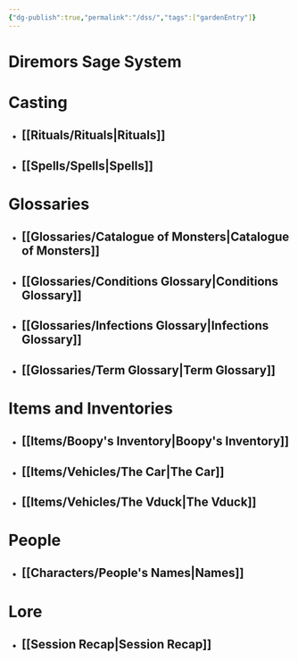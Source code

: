 ```yaml
---
{"dg-publish":true,"permalink":"/dss/","tags":["gardenEntry"]}
---
```


# Diremors Sage System

# Casting

- ## [[Rituals/Rituals\|Rituals]]
- ## [[Spells/Spells\|Spells]]
# Glossaries
- ## [[Glossaries/Catalogue of Monsters\|Catalogue of Monsters]]
- ## [[Glossaries/Conditions Glossary\|Conditions Glossary]]
- ## [[Glossaries/Infections Glossary\|Infections Glossary]]
- ## [[Glossaries/Term Glossary\|Term Glossary]]
# Items and Inventories
- ## [[Items/Boopy's Inventory\|Boopy's Inventory]]
- ## [[Items/Vehicles/The Car\|The Car]]
- ## [[Items/Vehicles/The Vduck\|The Vduck]]
# People
- ## [[Characters/People's Names\|Names]]

# Lore
- ## [[Session Recap\|Session Recap]]